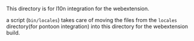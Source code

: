 This directory is for l10n integration for the webextension.

a script (`bin/locales`) takes care of moving the files from the
`locales` directory(for pontoon integration) into this directory for
the webextension build.
